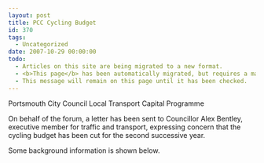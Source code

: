```yaml
---
layout: post
title: PCC Cycling Budget
id: 370
tags:
  - Uncategorized
date: 2007-10-29 00:00:00
todo:
  - Articles on this site are being migrated to a new format.
  - <b>This page</b> has been automatically migrated, but requires a manual check-&amp;-tune to ensure the format and links all work as expected.
  - This message will remain on this page until it has been checked.
---
```


Portsmouth City Council Local Transport Capital Programme

On behalf of the forum, a letter has been sent to Councillor Alex Bentley, executive member for traffic and transport, expressing concern that the cycling budget has been cut for the second successive year. 

Some background information is shown below.